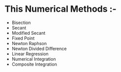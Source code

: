 # This Numerical Methods :-

* Bisection
* Secant
* Modified Secant
* Fixed Point
* Newton Raphson
* Newton Divided Difference
* Linear Regression
* Numerical Integration
* Composite Integration
